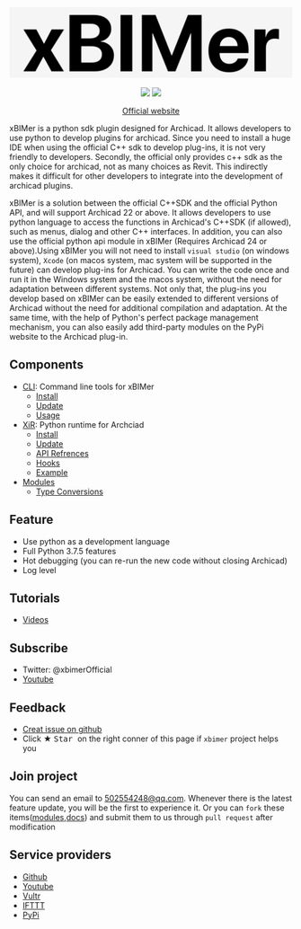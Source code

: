 <p align='center'>
<img src='./_images/logo.png' width='512px'/>
</p>
<p align='center'>
<img src='https://img.shields.io/pypi/v/xbimer_cli?label=cli%20latest' />
<img src='https://img.shields.io/github/v/release/xbimer/xbimer-xir?label=xir%20latest' />
</p>

<p align='center'>
  <a href='https://www.xbimer.com'>Official website</a>
</p>

xBIMer is a python sdk plugin designed for Archicad. It allows developers to use python to develop plugins for archicad. Since you need to install a huge IDE when using the official C++ sdk to develop plug-ins, it is not very friendly to developers. Secondly, the official only provides c++ sdk as the only choice for archicad, not as many choices as Revit. This indirectly makes it difficult for other developers to integrate into the development of archicad plugins.

xBIMer is a solution between the official C++SDK and the official Python API, and will support Archicad 22 or above. It allows developers to use python language to access the functions in Archicad's C++SDK (if allowed), such as menus, dialog and other C++ interfaces. In addition, you can also use the official python api module in xBIMer (Requires Archicad 24 or above).Using xBIMer you will not need to install `visual studio` (on windows system), `Xcode` (on macos system, mac system will be supported in the future) can develop plug-ins for Archicad. You can write the code once and run it in the Windows system and the macos system, without the need for adaptation between different systems. Not only that, the plug-ins you develop based on xBIMer can be easily extended to different versions of Archicad without the need for additional compilation and adaptation. At the same time, with the help of Python's perfect package management mechanism, you can also easily add third-party modules on the PyPi website to the Archicad plug-in.

## Components

- [CLI](https://github.com/xbimer/xbimer-cli): Command line tools for xBIMer
  - [Install](./cli/install.md)
  - [Update](./cli/update.md)
  - [Usage](./cli/commands/README.md)
- [XiR](https://github.com/xbimer/xbimer-xir): Python runtime for Archciad
  - [Install]()
  - [Update]()
  - [API Refrences](./_modules/README.md)
  - [Hooks](./_hook/README.md)
  - [Example](./_example/README.md)
- [Modules](https://github.com/xbimer/xbimer-modules)
  - [Type Conversions](./_modules/TypeConversions.md)

## Feature

- Use python as a development language
- Full Python 3.7.5 features
- Hot debugging (you can re-run the new code without closing Archicad)
- Log level

## Tutorials

- [Videos](https://www.xbimer.com/videos)

## Subscribe

- Twitter: @xbimerOfficial
- [Youtube](https://www.youtube.com/channel/UCDZAh_-VJj_GsEXzi3KMA2Q)

## Feedback

- [Creat issue on github](https://github.com/xbimer/xbimer-docs/issues/new)
- Click ★ <kbd> Star </kbd> on the right conner of this page if `xbimer` project helps you

## Join project

You can send an email to 502554248@qq.com. Whenever there is the latest feature update, you will be the first to experience it.
Or you can `fork` these items([modules](https://github.com/xbimer/xbimer-modules),[docs](https://github.com/xbimer/xbimer-docs)) and submit them to us through `pull request` after modification

## Service providers

- [Github](https://github.com/xbimer)
- [Youtube](https://www.youtube.com/channel/UCDZAh_-VJj_GsEXzi3KMA2Q)
- [Vultr](https://www.vultr.com)
- [IFTTT](https://ifttt.com/)
- [PyPi](https://pypi.org/project/xbimer-cli/)
